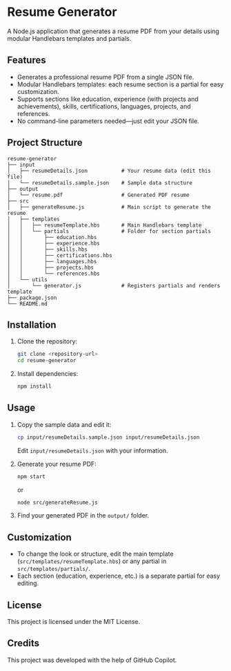 # Resume Generator

A Node.js application that generates a resume PDF from your details using modular Handlebars templates and partials.

## Features

- Generates a professional resume PDF from a single JSON file.
- Modular Handlebars templates: each resume section is a partial for easy customization.
- Supports sections like education, experience (with projects and achievements), skills, certifications, languages, projects, and references.
- No command-line parameters needed—just edit your JSON file.

## Project Structure

```
resume-generator
├── input
│   ├── resumeDetails.json           # Your resume data (edit this file)
│   └── resumeDetails.sample.json    # Sample data structure
├── output
│   └── resume.pdf                   # Generated PDF resume
├── src
│   ├── generateResume.js            # Main script to generate the resume
│   ├── templates
│   │   ├── resumeTemplate.hbs       # Main Handlebars template
│   │   └── partials                 # Folder for section partials
│   │       ├── education.hbs
│   │       ├── experience.hbs
│   │       ├── skills.hbs
│   │       ├── certifications.hbs
│   │       ├── languages.hbs
│   │       ├── projects.hbs
│   │       └── references.hbs
│   └── utils
│       └── generator.js             # Registers partials and renders template
├── package.json
└── README.md
```

## Installation

1. Clone the repository:
   ```sh
   git clone <repository-url>
   cd resume-generator
   ```

2. Install dependencies:
   ```sh
   npm install
   ```

## Usage

1. Copy the sample data and edit it:
   ```sh
   cp input/resumeDetails.sample.json input/resumeDetails.json
   ```
   Edit `input/resumeDetails.json` with your information.

2. Generate your resume PDF:
   ```sh
   npm start
   ```
   or
   ```sh
   node src/generateResume.js
   ```

3. Find your generated PDF in the `output/` folder.

## Customization

- To change the look or structure, edit the main template (`src/templates/resumeTemplate.hbs`) or any partial in `src/templates/partials/`.
- Each section (education, experience, etc.) is a separate partial for easy editing.

## License

This project is licensed under the MIT License.

## Credits

This project was developed with the help of GitHub Copilot.
